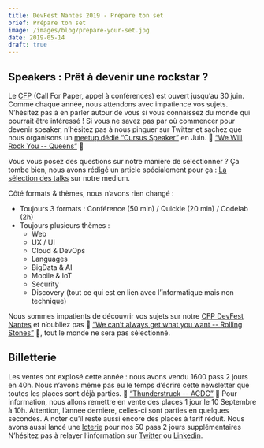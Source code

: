 ```yaml
---
title: DevFest Nantes 2019 - Prépare ton set
brief: Prépare ton set
image: /images/blog/prepare-your-set.jpg
date: 2019-05-14
draft: true
---
```


## Speakers : Prêt à devenir une rockstar ?
Le [CFP](https://conference-hall.io/public/event/o2j0dYZDa0W1Ils3kO0z) (Call For Paper, appel à conférences) est ouvert jusqu’au 30 juin. Comme chaque année, nous attendons avec impatience vos sujets. N’hésitez pas à en parler autour de vous si vous connaissez du monde qui pourrait être intéressé ! Si vous ne savez pas par où commencer pour devenir speaker, n’hésitez pas à nous pinguer sur Twitter et sachez que nous organisons un [meetup dédié “Cursus Speaker”](https://www.meetup.com/fr-FR/GDG-nantes) en Juin. 🎵 [“We Will Rock You -- Queens”](https://www.youtube.com/watch?v=-tJYN-eG1zk) 🎵

Vous vous posez des questions sur notre manière de sélectionner ? Ça tombe bien, nous avons rédigé un article spécialement pour ça : [La sélection des talks](https://medium.com/devfest-nantes/la-s%C3%A9lection-des-talks-842a622af11a) sur notre medium.

Côté formats & thèmes, nous n’avons rien changé : 

* Toujours 3 formats : Conférence (50 min) / Quickie (20 min) / Codelab (2h)
* Toujours plusieurs  thèmes : 
    * Web
    * UX / UI
    * Cloud & DevOps
    * Languages
    * BigData & AI
    * Mobile & IoT
    * Security
    * Discovery (tout ce qui est en lien avec l’informatique mais non technique)

Nous sommes impatients de découvrir vos sujets sur notre [CFP DevFest Nantes](https://conference-hall.io/public/event/o2j0dYZDa0W1Ils3kO0z) et n’oubliez pas 🎸 [“We can’t always get what you want -- Rolling Stones”](https://www.youtube.com/watch?v=7knIi3LGf4M) 🎸, tout le monde ne sera pas sélectionné.

## Billetterie
Les ventes ont explosé cette année : nous avons vendu 1600 pass 2 jours en 40h. Nous n’avons même pas eu le temps d’écrire cette newsletter que toutes les places sont déjà parties. 🎵 [“Thunderstruck -- ACDC”](https://www.youtube.com/watch?v=v2AC41dglnM) 🎵
Pour information, nous allons remettre en vente des places 1 jour le 10 Septembre à 10h. Attention, l’année dernière, celles-ci sont parties en quelques secondes. A noter qu’il reste aussi encore des places à tarif réduit.
Nous avons aussi lancé une [loterie](https://www.billetweb.fr/devfest-Nantes-2019) pour nos 50 pass 2 jours supplémentaires
N’hésitez pas à relayer l’information sur [Twitter](https://twitter.com/devfestnantes/status/1125388292986265600) ou [Linkedin](https://www.linkedin.com/feed/update/urn:li:activity:6531155311259197440/).